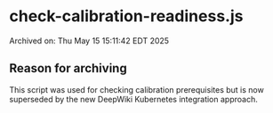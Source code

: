 # check-calibration-readiness.js
Archived on: Thu May 15 15:11:42 EDT 2025

## Reason for archiving
This script was used for checking calibration prerequisites but is now superseded by the new DeepWiki Kubernetes integration approach.
